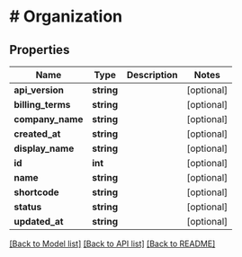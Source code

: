 # # Organization

## Properties

Name | Type | Description | Notes
------------ | ------------- | ------------- | -------------
**api_version** | **string** |  | [optional]
**billing_terms** | **string** |  | [optional]
**company_name** | **string** |  | [optional]
**created_at** | **string** |  | [optional]
**display_name** | **string** |  | [optional]
**id** | **int** |  | [optional]
**name** | **string** |  | [optional]
**shortcode** | **string** |  | [optional]
**status** | **string** |  | [optional]
**updated_at** | **string** |  | [optional]

[[Back to Model list]](../../README.md#models) [[Back to API list]](../../README.md#endpoints) [[Back to README]](../../README.md)
